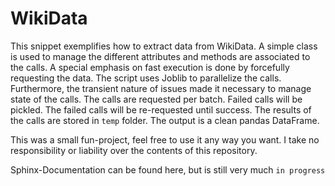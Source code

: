 # WikiData
This snippet exemplifies how to extract data from WikiData. A simple class is used to manage the different attributes 
and methods are associated to the calls. A special emphasis on fast execution is done by forcefully requesting the data.
The script uses Joblib to parallelize the calls. Furthermore, the transient nature of issues made it necessary to 
manage state of the calls. The calls are requested per batch. Failed calls will be pickled. The failed calls will be 
re-requested until success. The results of the calls are stored in `temp` folder. The output is a clean pandas 
DataFrame.

This was a small fun-project, feel free to use it any way you want. I take no responsibility or liability over the 
contents of this
repository. 

Sphinx-Documentation can be found here, but is still very much `in progress`
